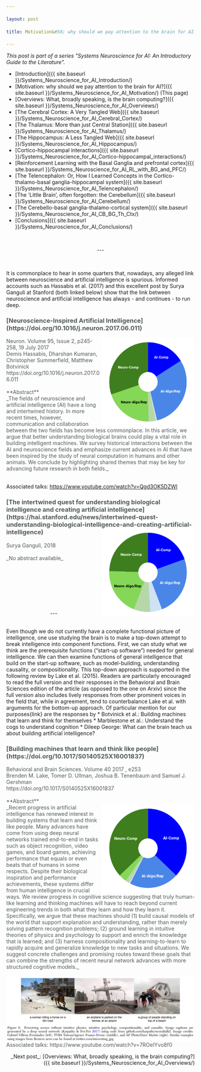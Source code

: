 ```yaml
---

layout: post

title: Motivation&#58; why should we pay attention to the brain for AI? 

---
```


_This post is part of a series "Systems Neuroscience for AI: An Introductory Guide to the Literature"._

* [Introduction]({{ site.baseurl }}/Systems_Neuroscience_for_AI_Introduction/) 
* [Motivation: why should we pay attention to the brain for AI?]({{ site.baseurl }}/Systems_Neuroscience_for_AI_Motivation/) (This page)
* [Overviews: What, broadly speaking, is the brain computing?]({{ site.baseurl }}/Systems_Neuroscience_for_AI_Overviews/)
* [The Cerebral Cortex: A Very Tangled Web]({{ site.baseurl }}/Systems_Neuroscience_for_AI_Cerebral_Cortex/)
* [The Thalamus: More than just Central Station]({{ site.baseurl }}/Systems_Neuroscience_for_AI_Thalamus/)
* [The Hippocampus: A Less Tangled Web]({{ site.baseurl }}/Systems_Neuroscience_for_AI_Hippocampus/)
* [Cortico-hippocampal interactions]({{ site.baseurl }}/Systems_Neuroscience_for_AI_Cortico-hippocampal_interactions/)
* [Reinforcement Learning with the Basal Ganglia and prefrontal cortex]({{ site.baseurl }}/Systems_Neuroscience_for_AI_RL_with_BG_and_PFC/)
* [The Telencephalon: Or, How I Learned Concepts in the Cortico-thalamo-basal ganglia-hippocampal system]({{ site.baseurl }}/Systems_Neuroscience_for_AI_Telencephalon/)
* [The ‘Little Brain’, often forgotten: the Cerebellum]({{ site.baseurl }}/Systems_Neuroscience_for_AI_Cerebellum/)
* [The Cerebello-basal ganglia-thalamo-cortical system]({{ site.baseurl }}/Systems_Neuroscience_for_AI_CB_BG_Th_Ctx/)
* [Conclusions]({{ site.baseurl }}/Systems_Neuroscience_for_AI_Conclusions/)
<br>
<p markdown='1' style="text-align:center">---</p>
<br>

It is commonplace to hear in some quarters that, nowadays, any alleged link between neuroscience and artificial intelligence is spurious. Informed accounts such as Hassabis et al. (2017) and this excellent post by Surya Ganguli at Stanford (both linked below) show that the link between neuroscience and artificial intelligence has always - and continues - to run deep. 

<h3 markdown='1' style="color:#515A5A">
[Neuroscience-Inspired Artificial Intelligence](https://doi.org/10.1016/j.neuron.2017.06.011)
</h3>

<p markdown='1' style="color:#515A5A">
<img align="right" width="250" height="235" src="../images/sysneuroai_images/Hassabis2017.png">
Neuron. Volume 95, Issue 2, p245-258, 19 July 2017<br>
Demis Hassabis, Dharshan Kumaran, Christopher Summerfield, Matthew Botvinick<br>
https://doi.org/10.1016/j.neuron.2017.06.011 <br>

<br>
**Abstract**<br>
_The fields of neuroscience and artificial intelligence (AI) have a long and intertwined history. In more recent times, however, communication and collaboration between the two fields has become less commonplace. In this article, we argue that better understanding biological brains could play a vital role in building intelligent machines. We survey historical interactions between the AI and neuroscience fields and emphasize current advances in AI that have been inspired by the study of neural computation in humans and other animals. We conclude by highlighting shared themes that may be key for advancing future research in both fields._<br>
<br>

Associated talks: https://www.youtube.com/watch?v=Qgd3OK5DZWI
</p>


<h3 markdown='1' style="color:#515A5A">
[The intertwined quest for understanding biological intelligence and creating artificial intelligence](https://hai.stanford.edu/news/intertwined-quest-understanding-biological-intelligence-and-creating-artificial-intelligence)
<img align="right" width="250" height="235" src="../images/sysneuroai_images/Gangulipost.png">

</h3>
<p markdown='1' style="color:#515A5A">
Surya Ganguli, 2018
<br>
<br>
_No abstract available_
<br>
<br>
<br>
<br>
<br>
<br>
</p>

<br>
<p markdown='1' style="text-align:center">---</p>
<br>
Even though we do not currently have a complete functional picture of intelligence, one use studying the brain is to make a top-down attempt to break intelligence into component functions. First, we can study what we think are the prerequisite functions (“start-up software”) needed for general intelligence. We can then examine functions of general intelligence that build on the start-up software, such as model-building, understanding causality, or compositionality. This top-down approach is supported in the following review by Lake et al. (2015). Readers are particularly encouraged to read the full version and their responses in the Behavioral and Brain Sciences edition of the article (as opposed to the one on Arxiv) since the full version also includes lively responses from other prominent voices in the field that, while in agreement, tend to counterbalance Lake et al. with arguments for the bottom-up approach. Of particular mention for our purposes{link} are the responses by 
* Botvinick et al.: Building machines that learn and think for themselves
* Marblestone et al.: Understand the cogs to understand cognition
* Dileep George: What can the brain teach us about building artificial intelligence?


<h3 markdown='1' style="color:#515A5A">[Building machines that learn and think like people](https://doi.org/10.1017/S0140525X16001837)</h3>
<p markdown='1' style="color:#515A5A">
Behavioral and Brain Sciences. Volume 40 2017 , e253<br>
Brenden M. Lake, Tomer D. Ullman, Joshua B. Tenenbaum and Samuel J. Gershman<br>
https://doi.org/10.1017/S0140525X16001837<br>

<br>
**Abstract**<br>
<img align="right" width="250" height="235" src="../images/sysneuroai_images/lake.png">
_Recent progress in artificial intelligence has renewed interest in building systems that learn and think like people. Many advances have come from using deep neural networks trained end-to-end in tasks such as object recognition, video games, and board games, achieving performance that equals or even beats that of humans in some respects. Despite their biological inspiration and performance achievements, these systems differ from human intelligence in crucial ways. We review progress in cognitive science suggesting that truly human-like learning and thinking machines will have to reach beyond current engineering trends in both what they learn and how they learn it. Specifically, we argue that these machines should (1) build causal models of the world that support explanation and understanding, rather than merely solving pattern recognition problems; (2) ground learning in intuitive theories of physics and psychology to support and enrich the knowledge that is learned; and (3) harness compositionality and learning-to-learn to rapidly acquire and generalize knowledge to new tasks and situations. We suggest concrete challenges and promising routes toward these goals that can combine the strengths of recent neural network advances with more structured cognitive models._<br>
<br>
<img align="right" src="../images/sysneuroai_images/lake_pic.png"><br>
Associated talks: https://www.youtube.com/watch?v=7ROelYvo8f0 
</p>

<p markdown='1' style="text-align:right">_Next post_: [Overviews: What, broadly speaking, is the brain computing?]({{ site.baseurl }}/Systems_Neuroscience_for_AI_Overviews/)</p>
